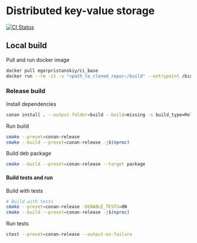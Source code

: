 # Distributed key-value storage

[![CI Status](https://github.com/egorpristanskii/distributed_storage/actions/workflows/build.yaml/badge.svg)](https://github.com/egorpristanskii/distributed_storage/actions/workflows/build.yaml)

## Local build

Pull and run docker image

``` bash
docker pull egorpristanskiy/ci_base
docker run --rm -it -v "<path_to_cloned_repo>:/build" --entrypoint /bin/bash egorpristanskiy/ci_base:latest
```

### Release build

Install dependencies

``` bash
conan install . --output-folder=build --build=missing -s build_type=Release
```

Run build

``` bash
cmake --preset=conan-release
cmake --build --preset=conan-release -j$(nproc)
```

Build deb package

``` bash
cmake --build --preset=conan-release --target package
```

#### Build tests and run

Build with tests

``` bash
# Build with tests
cmake --preset=conan-release -DENABLE_TESTS=ON
cmake --build --preset=conan-release -j$(nproc)
```

Run tests

``` bash
ctest --preset=conan-release --output-on-failure
```
